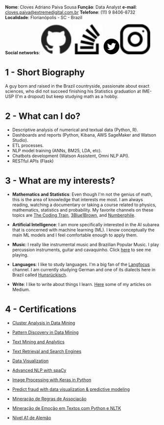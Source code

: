 
**Nome**: Cloves Adriano Paiva Sousa
**Função**: Data Analyst
**e-mail**: cloves.paiva@extremedigital.com.br
**Telefone**: (11) 9 8406-8732
**Localidade**: Florianópolis - SC - Brazil

**Social networks**:
[![Foo](https://raw.githubusercontent.com/SClovesgtx/pics/3c371b6c3e9ba01c84157bf09944cd30db3fd9e8/github.svg)](https://github.com/SClovesgtx)     [![Foo](https://raw.githubusercontent.com/SClovesgtx/pics/4e9fe77bc8a4a16f746221a8f7eb77501106e04b/stack-overflow2.svg)](https://stackoverflow.com/users/6693125/cloves-paiva?tab=profile)  [![Foo](https://github.com/SClovesgtx/pics/blob/master/twitter-cloves.png?raw=true)](https://twitter.com/clovesgtx) [![Foo](https://raw.githubusercontent.com/SClovesgtx/pics/6e248bc61e9bae48bb052d78ee9257f603564cdd/instagram2.svg)](https://www.instagram.com/clovesgtx/)


# 1 - Short Biography

A guy born and raised in the Brazil countryside, passionate about exact sciences, who did not succeed finishing his Statistics graduation at IME-USP (I'm a dropout) but keep studying math as a hobby.


# 2 - What can I do?

 * Descriptive analysis of numerical and textual data (Python, R).
 * Dashboards and reports (Python, Kibana, AWS SageMaker and Watson Studio).
 * ETL processes.
 * NLP model training (ANNs, BM25, LDA, etc).
 * Chatbots development (Watson Assistent, Omni NLP API).
 * RESTful APIs (Flask)

# 3 - What are my interests?


* **Mathematics and Statistics**: Even though I'm not the genius of math, this is the area of knowledge that interests me most. I am always reading, watching a documentary or taking a course related to physics, mathematics, statistics and probability. My favorite channels on these topics are [The Coding Train](https://www.youtube.com/user/shiffman), [3Blue1Brown](https://www.youtube.com/channel/UCYO_jab_esuFRV4b17AJtAw), and [Numberphile](https://www.youtube.com/user/numberphile).

* **Artificial Intelligence**: I am more specifically interested in the AI subarea that is concerned with machine learning (ML). I know conceptually the main ML models and I feel comfortable enough to apply them.

* **Music**: I really like instrumental music and Brazilian Popular Music. I play percussion instruments, guitar and cavaquinho. Click [here](https://www.youtube.com/watch?v=Mx3BUHaibDI) to see me playing.

* **Languages**: I like to study languages. I'm a big fan of the [Langfocus](https://www.youtube.com/channel/UCNhX3WQEkraW3VHPyup8jkQ) channel. I am currently studying German and one of its dialects here in Brazil called [Hunsrückisch](https://en.wikipedia.org/wiki/Hunsr%C3%BCckisch_dialect).

* **Write**: I like to write about things I learn. [Here](https://medium.com/me/stories/public) some of my articles on Medium.




# 4 - Certifications

* [Cluster Analysis in Data Mining](https://www.coursera.org/account/accomplishments/verify/PFQGR7HDHLDH)

* [Pattern Discovery in Data Mining](https://www.coursera.org/account/accomplishments/verify/8V6DXP6J6FRZ)

* [Text Mining and Analytics](https://www.coursera.org/account/accomplishments/verify/E5PKTD8FFF5D?utm_source=link&utm_medium=certificate&utm_content=cert_image&utm_campaign=pdf_header_button&utm_product=course)
* [Text Retrieval and Search Engines](https://www.coursera.org/account/accomplishments/certificate/UGJKNFUY8NZX)
* [Data Visualization](https://www.coursera.org/account/accomplishments/verify/K3WJTCTCHZ8H?utm_source=link&utm_medium=certificate&utm_content=cert_image&utm_campaign=pdf_header_button&utm_product=course)

* [Advanced NLP with spaCy](https://www.datacamp.com/statement-of-accomplishment/course/8975c2fe2521878d1aefc286f57f472b3f3ad221)

* [Image Processing with Keras in Python](https://www.datacamp.com/statement-of-accomplishment/course/e78c2f232eda89428d4e42d6b8c285fedc8f7804?share=true)

* [Predict fraud with data visualization & predictive modeling](https://udemy-certificate.s3.amazonaws.com/image/UC-71ADI3VK.jpg)

* [Mineração de Regras de Associação](https://udemy-certificate.s3.amazonaws.com/image/UC-3K49257I.jpg)

* [ Mineração de Emoção em Textos com Python e NLTK](https://udemy-certificate.s3.amazonaws.com/pdf/UC-BS50CO1Z.pdf)

* [Nível A1 de Alemão](https://api.busuu.com/anon/certificates/4d703c5e3f06a775acb5bcf5e3e9ea6d?lang=pt)
